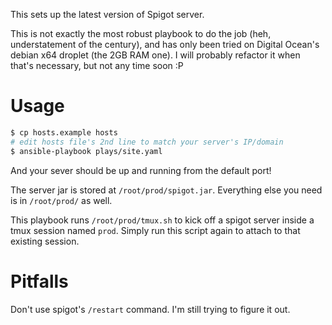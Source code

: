This sets up the latest version of Spigot server.

This is not exactly the most robust playbook to do the job (heh, understatement of the century),
and has only been tried on Digital Ocean's debian x64 droplet (the 2GB RAM one). I will probably
refactor it when that's necessary, but not any time soon :P

# Usage

``` bash
$ cp hosts.example hosts
# edit hosts file's 2nd line to match your server's IP/domain
$ ansible-playbook plays/site.yaml
```

And your sever should be up and running from the default port!

The server jar is stored at `/root/prod/spigot.jar`. Everything else you need is in `/root/prod/`
as well.

This playbook runs `/root/prod/tmux.sh` to kick off a spigot server inside a tmux session named
`prod`. Simply run this script again to attach to that existing session.


# Pitfalls

Don't use spigot's `/restart` command. I'm still trying to figure it out.
